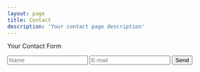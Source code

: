```yaml
---
layout: page
title: Contact
description: 'Your contact page description'
---
```


Your Contact Form

<form action="https://formspree.io/your@email.com"
      method="POST">
    <input type="text" name="name" placeholder="Name">
    <input type="email" name="_replyto"  placeholder="E-mail">
    <input type="submit" value="Send">
</form>